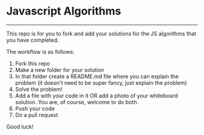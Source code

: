 # Javascript Algorithms
---

This repo is for you to fork and add your solutions for the JS algorithms that you have completed.

The workflow is as follows:
 1. Fork this repo
 2. Make a new folder for your solution
 3. In that folder create a README.md file where you can explain the problem (it doesn't need to be super fancy, just explain the problem)
 4. Solve the problem!
 5. Add a file with your code in it OR add a photo of your whiteboard solution. You are, of course, welcome to do both.
 6. Push your code
 7. Do a pull request

Good luck!
